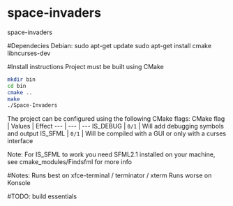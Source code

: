 space-invaders
==============

space-invaders

#Dependecies
Debian:
sudo apt-get update
sudo apt-get install cmake libncurses-dev 

#Install instructions
Project must be built using CMake
```bash
mkdir bin
cd bin
cmake ..
make
./Space-Invaders
```

The project can be configured using the following CMake flags:
CMake flag | Values | Effect
--- | --- | ---
IS_DEBUG | `0/1` | Will add debugging symbols and output
IS_SFML | `0/1` | Will be compiled with a GUI or only with a curses interface

Note: For IS_SFML to work you need SFML2.1 installed on your machine, see cmake_modules/Findsfml for more info

#Notes:
Runs best on xfce-terminal / terminator / xterm
Runs worse on Konsole

#TODO:
build essentials

